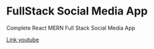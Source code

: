 # FullStack Social Media App
Complete React MERN Full Stack Social Media App  

[Link youtube](https://www.youtube.com/watch?v=K8YELRmUb5o)

